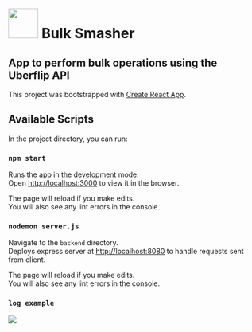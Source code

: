 # <img src="https://github.com/uberflip/bulk-smasher/blob/master/public/uf.png" height="60"> Bulk Smasher

## App to perform bulk operations using the Uberflip API

This project was bootstrapped with [Create React App](https://github.com/facebook/create-react-app).

## Available Scripts

In the project directory, you can run:

### `npm start`

Runs the app in the development mode.<br />
Open [http://localhost:3000](http://localhost:3000) to view it in the browser.

The page will reload if you make edits.<br />
You will also see any lint errors in the console.

### `nodemon server.js`

Navigate to the `backend` directory.<br />
Deploys express server at [http://localhost:8080](http://localhost:8080) to handle requests sent from client.

The page will reload if you make edits.<br />
You will also see any lint errors in the console.

### `log example`

<img src="https://github.com/uberflip/bulk-smasher/blob/master/logExample.png">
